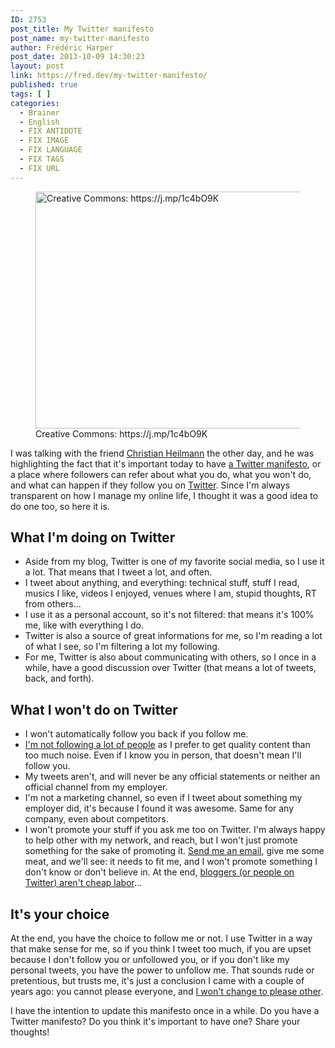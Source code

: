 ```yaml
---
ID: 2753
post_title: My Twitter manifesto
post_name: my-twitter-manifesto
author: Frédéric Harper
post_date: 2013-10-09 14:30:23
layout: post
link: https://fred.dev/my-twitter-manifesto/
published: true
tags: [ ]
categories:
  - Brainer
  - English
  - FIX ANTIDOTE
  - FIX IMAGE
  - FIX LANGUAGE
  - FIX TAGS
  - FIX URL
---
```

<figure><img alt="Creative Commons: https://j.mp/1c4bO9K" src="http://fred.dev/wp-content/uploads/2013/10/twitter.jpg" width="600" height="379"/><figcaption> Creative Commons: https://j.mp/1c4bO9K</figcaption></figure><p>I was talking with the friend <a href="https://christianheilmann.com" target="_blank" rel="noopener noreferrer">Christian Heilmann</a> the other day, and he was highlighting the fact that it's important today to have <a href="https://christianheilmann.com/2013/02/11/hello-it-is-me-on-twitter/" target="_blank" rel="noopener noreferrer">a Twitter manifesto</a>, or a place where followers can refer about what you do, what you won't do, and what can happen if they follow you on <a href="https://twitter.com/fharper" target="_blank" rel="noopener noreferrer">Twitter</a>. Since I'm always transparent on how I manage my online life, I thought it was a good idea to do one too, so here it is.</p><h2>What I'm doing on Twitter</h2><ul><li>Aside from my blog, Twitter is one of my favorite social media, so I use it a lot. That means that I tweet a lot, and often.</li><li>I tweet about anything, and everything: technical stuff, stuff I read, musics I like, videos I enjoyed, venues where I am, stupid thoughts, RT from others...</li><li>I use it as a personal account, so it's not filtered: that means it's 100% me, like with everything I do.</li><li>Twitter is also a source of great informations for me, so I'm reading a lot of what I see, so I'm filtering a lot my following.</li><li>For me, Twitter is also about communicating with others, so I once in a while, have a good discussion over Twitter (that means a lot of tweets, back, and forth).</li></ul><h2>What I won't do on Twitter</h2><ul><li>I won't automatically follow you back if you follow me.</li><li><a title="How I’m managing my social media connections" href="https://fred.dev/how-im-managing-my-social-media-connections/">I'm not following a lot of people</a> as I prefer to get quality content than too much noise. Even if I know you in person, that doesn't mean I'll follow you.</li><li>My tweets aren't, and will never be any official statements or neither an official channel from my employer.</li><li>I'm not a marketing channel, so even if I tweet about something my employer did, it's because I found it was awesome. Same for any company, even about competitors.</li><li>I won't promote your stuff if you ask me too on Twitter. I'm always happy to help other with my network, and reach, but I won't just promote something for the sake of promoting it. <a title="Fred’s tees #23 – Melting Rubik’s Cube" href="mailto:fharper@oocz.net">Send me an email</a>, give me some meat, and we'll see: it needs to fit me, and I won't promote something I don't know or don't believe in. At the end, <a title="I am a blogger, not cheap labor" href="https://fred.dev/i-am-a-blogger-not-cheap-labor/">bloggers (or people on Twitter) aren't cheap labor</a>...</li></ul><h2>It's your choice</h2><p>At the end, you have the choice to follow me or not. I use Twitter in a way that make sense for me, so if you think I tweet too much, if you are upset because I don't follow you or unfollowed you, or if you don't like my personal tweets, you have the power to unfollow me. That sounds rude or pretentious, but trusts me, it's just a conclusion I came with a couple of years ago: you cannot please everyone, and <a title="My life manifesto v2" href="http://fred.dev/my-life-manifesto-v2/">I won't change to please other</a>.</p><p>I have the intention to update this manifesto once in a while. Do you have a Twitter manifesto? Do you think it's important to have one? Share your thoughts!</p> 